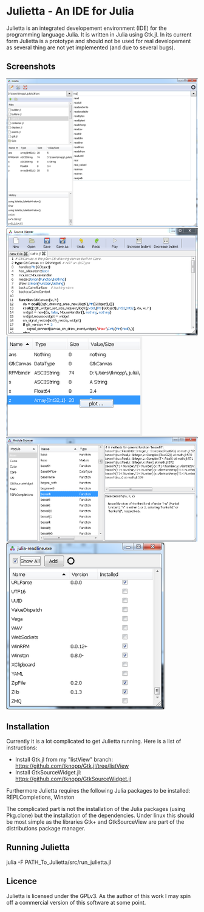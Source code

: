 Julietta - An IDE for Julia
============================

Julietta is an integrated developement environment (IDE) for the programming language Julia. It is written in Julia using Gtk.jl. In its current form Julietta is a prototype and should not be used for real developement as several thing are not yet implemented (and due to several bugs).

## Screenshots

![window](doc/fig/julietta.png)
![window](doc/fig/editor.png)
![window](doc/fig/contextmenu.png)
![window](doc/fig/modulebrowser.png)
![window](doc/fig/pkgviewer.png)

## Installation

Currently it is a lot complicated to get Julietta running. Here is a list of instructions:

- Install Gtk.jl from my "listView" branch: https://github.com/tknopp/Gtk.jl/tree/listView
- Install GtkSourceWidget.jl: https://github.com/tknopp/GtkSourceWidget.jl

Furthermore Julietta requires the following Julia packages to be installed: REPLCompletions, Winston 

The complicated part is not the installation of the Julia packages (using Pkg.clone) but the installation of the dependencies. Under linux this should be most simple as the libraries Gtk+ and GtkSourceView are part of the distributions package manager.

## Running Julietta

julia -F PATH_To_Julietta/src/run_julietta.jl

## Licence

Julietta is licensed under the GPLv3. As the author of this work I may spin off a commercial version of this software at some point.


